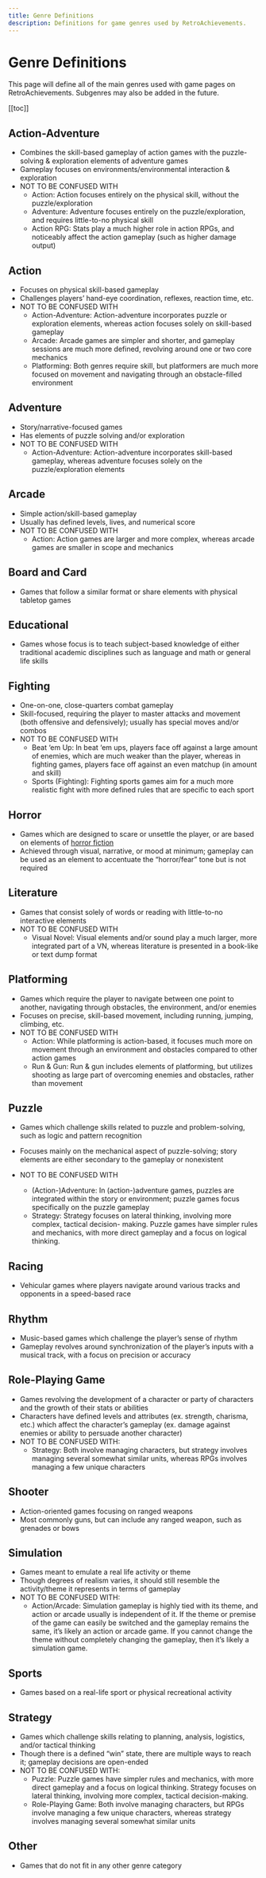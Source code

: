 ```yaml
---
title: Genre Definitions
description: Definitions for game genres used by RetroAchievements.
---
```


# Genre Definitions

This page will define all of the main genres used with game pages on RetroAchievements. Subgenres may also be added in the future.

[[toc]]

## Action-Adventure

- Combines the skill-based gameplay of action games with the puzzle-solving & exploration elements of adventure games
- Gameplay focuses on environments/environmental interaction & exploration
- NOT TO BE CONFUSED WITH
	- Action: Action focuses entirely on the physical skill, without the puzzle/exploration
    - Adventure: Adventure focuses entirely on the puzzle/exploration, and requires little-to-no physical skill
    - Action RPG: Stats play a much higher role in action RPGs, and noticeably affect the action  gameplay (such as higher damage output)

## Action

- Focuses on physical skill-based gameplay
- Challenges players’ hand-eye coordination, reflexes, reaction time, etc.
- NOT TO BE CONFUSED WITH
	- Action-Adventure: Action-adventure incorporates puzzle or exploration elements, whereas action focuses solely on skill-based gameplay
	- Arcade: Arcade games are simpler and shorter, and gameplay sessions are much more defined, revolving around one or two core mechanics
	- Platforming: Both genres require skill, but platformers are much more focused on movement and navigating through an obstacle-filled environment

## Adventure

- Story/narrative-focused games
- Has elements of puzzle solving and/or exploration
- NOT TO BE CONFUSED WITH
	- Action-Adventure: Action-adventure incorporates skill-based gameplay, whereas adventure focuses solely on the puzzle/exploration elements

## Arcade

- Simple action/skill-based gameplay
- Usually has defined levels, lives, and numerical score
- NOT TO BE CONFUSED WITH
	- Action: Action games are larger and more complex, whereas arcade games are smaller in scope and mechanics

## Board and Card

- Games that follow a similar format or share elements with physical tabletop games

## Educational

- Games whose focus is to teach subject-based knowledge of either traditional academic disciplines such as language and math or general life skills

## Fighting

- One-on-one, close-quarters combat gameplay
- Skill-focused, requiring the player to master attacks and movement (both offensive and defensively); usually has special moves and/or combos
- NOT TO BE CONFUSED WITH
	- Beat ‘em Up: In beat ‘em ups, players face off against a large amount of enemies, which are much weaker than the player, whereas in fighting games, players face off against an even matchup (in amount and skill)
	- Sports (Fighting): Fighting sports games aim for a much more realistic fight with more defined rules that are specific to each sport

## Horror

- Games which are designed to scare or unsettle the player, or are based on elements of [horror fiction](https://en.wikipedia.org/wiki/Horror_fiction)
- Achieved through visual, narrative, or mood at minimum; gameplay can be used as an element to accentuate the “horror/fear” tone but is not required

## Literature

- Games that consist solely of words or reading with little-to-no interactive elements
- NOT TO BE CONFUSED WITH
	- Visual Novel: Visual elements and/or sound play a much larger, more integrated part of a VN, whereas literature is presented in a book-like or text dump format

## Platforming

- Games which require the player to navigate between one point to another, navigating through obstacles, the environment, and/or enemies
- Focuses on precise, skill-based movement, including running, jumping, climbing, etc.
- NOT TO BE CONFUSED WITH
	- Action: While platforming is action-based, it focuses much more on movement through an environment and obstacles compared to other action games
	- Run & Gun: Run & gun includes elements of platforming, but utilizes shooting as large part of overcoming enemies and obstacles, rather than movement

## Puzzle

- Games which challenge skills related to puzzle and problem-solving, such as logic and pattern recognition

- Focuses mainly on the mechanical aspect of puzzle-solving; story elements are either secondary to the gameplay or nonexistent
- NOT TO BE CONFUSED WITH
	- (Action-)Adventure: In (action-)adventure games, puzzles are integrated within the story or environment; puzzle games focus specifically on the puzzle gameplay
	- Strategy: Strategy focuses on lateral thinking, involving more complex, tactical decision- making. Puzzle games have simpler rules and mechanics, with more direct gameplay and a focus on logical thinking.

## Racing

- Vehicular games where players navigate around various tracks and opponents in a speed-based race

## Rhythm

- Music-based games which challenge the player’s sense of rhythm
- Gameplay revolves around synchronization of the player’s inputs with a musical track, with a focus on precision or accuracy

## Role-Playing Game

- Games revolving the development of a character or party of characters and the growth of their stats or abilities
- Characters have defined levels and attributes (ex. strength, charisma, etc.) which affect the character’s gameplay (ex. damage against enemies or ability to persuade another character)
- NOT TO BE CONFUSED WITH:
	- Strategy: Both involve managing characters, but strategy involves managing several somewhat similar units, whereas RPGs involves managing a few unique characters

## Shooter

- Action-oriented games focusing on ranged weapons
- Most commonly guns, but can include any ranged weapon, such as grenades or bows

## Simulation

- Games meant to emulate a real life activity or theme
- Though degrees of realism varies, it should still resemble the activity/theme it represents in terms of gameplay
- NOT TO BE CONFUSED WITH:
	- Action/Arcade: Simulation gameplay is highly tied with its theme, and action or arcade usually is independent of it. If the theme or premise of the game can easily be switched and the gameplay remains the same, it’s likely an action or arcade game. If you cannot change the theme without completely changing the gameplay, then it’s likely a simulation game.

## Sports

- Games based on a real-life sport or physical recreational activity

## Strategy

- Games which challenge skills relating to planning, analysis, logistics, and/or tactical thinking
- Though there is a defined “win” state, there are multiple ways to reach it; gameplay decisions are open-ended
- NOT TO BE CONFUSED WITH:
	- Puzzle: Puzzle games have simpler rules and mechanics, with more direct gameplay and a focus on logical thinking. Strategy focuses on lateral thinking, involving more complex, tactical decision-making.
	- Role-Playing Game: Both involve managing characters, but RPGs involve managing a few  unique characters, whereas strategy involves managing several somewhat similar units

## Other

- Games that do not fit in any other genre category